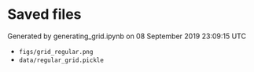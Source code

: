 # Saved files 


Generated by generating_grid.ipynb on 08 September 2019 23:09:15 UTC

*  `figs/grid_regular.png` 
*  `data/regular_grid.pickle` 
